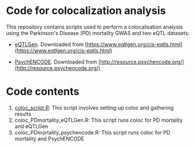 # Code for colocalization analysis

This repository contains scripts used to perform a colocalisation analysis using the Parkinson's Disease (PD) mortality GWAS and two eQTL datasets:
* [eQTLGen](https://pubmed.ncbi.nlm.nih.gov/34475573/). Downloaded from [https://www.eqtlgen.org/cis-eqtls.html](https://www.eqtlgen.org/cis-eqtls.html)

* [PsychENCODE](https://pubmed.ncbi.nlm.nih.gov/30545857/). Downloaded from [http://resource.psychencode.org/](http://resource.psychencode.org/)


# Code contents

1. [coloc_script.R](https://github.com/huw-morris-lab/PD-survival-GWAS/blob/5df101b6816f0fde138779845f61c951d1cb0ac4/coloc/coloc_script.R): This script involves setting up coloc and gathering results
2. coloc_PDmortality_eQTLGen.R: This script runs coloc for PD mortality and eQTLGen
3. coloc_PDmortality_psychencode.R: This script runs coloc for PD mortality and PsychENCODE

